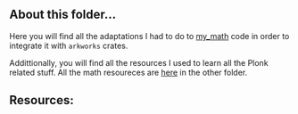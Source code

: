 ## About this folder...

Here you will find all the adaptations I had to do to [my_math](../my_math/) code in order to integrate it with `arkworks` crates.

Addittionally, you will find all the resources I used to learn all the Plonk related stuff. All the math resoureces are [here](../my_math/README.md) in the other folder.

Resources:
- 
